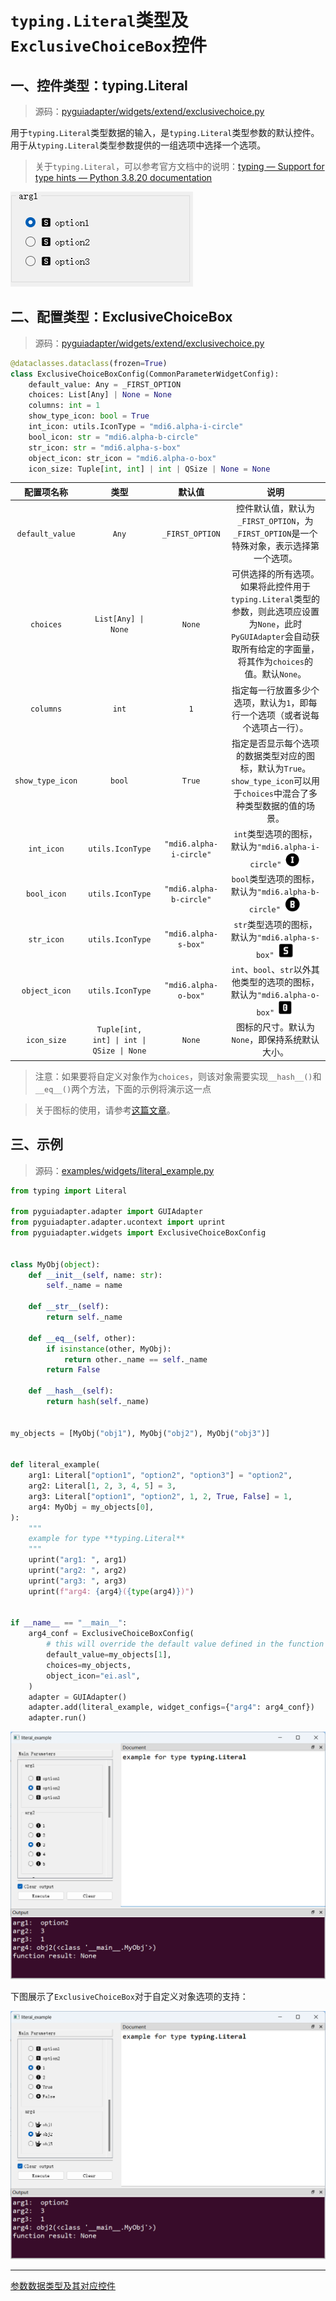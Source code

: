 # `typing.Literal`类型及`ExclusiveChoiceBox`控件

## 一、控件类型：typing.Literal

> 源码：[pyguiadapter/widgets/extend/exclusivechoice.py]()

用于`typing.Literal`类型数据的输入，是`typing.Literal`类型参数的默认控件。用于从`typing.Literal`类型参数提供的一组选项中选择一个选项。

> 关于`typing.Literal`，可以参考官方文档中的说明：[typing — Support for type hints — Python 3.8.20 documentation](https://docs.python.org/3.8/library/typing.html#typing.Literal)

![](../images/exclusive_choice_box.png)

## 二、配置类型：ExclusiveChoiceBox

> 源码：[pyguiadapter/widgets/extend/exclusivechoice.py]() 

```python
@dataclasses.dataclass(frozen=True)
class ExclusiveChoiceBoxConfig(CommonParameterWidgetConfig):
    default_value: Any = _FIRST_OPTION
    choices: List[Any] | None = None
    columns: int = 1
    show_type_icon: bool = True
    int_icon: utils.IconType = "mdi6.alpha-i-circle"
    bool_icon: str = "mdi6.alpha-b-circle"
    str_icon: str = "mdi6.alpha-s-box"
    object_icon: str_icon = "mdi6.alpha-o-box"
    icon_size: Tuple[int, int] | int | QSize | None = None

```

|    配置项名称    |                   类型                    |         默认值          |                             说明                             |
| :--------------: | :---------------------------------------: | :---------------------: | :----------------------------------------------------------: |
| `default_value`  |                   `Any`                   |     `_FIRST_OPTION`     | 控件默认值，默认为`_FIRST_OPTION`，为`_FIRST_OPTION`是一个特殊对象，表示选择第一个选项。 |
|    `choices`     |            `List[Any] \| None`            |         `None`          | 可供选择的所有选项。如果将此控件用于`typing.Literal`类型的参数，则此选项应设置为`None`，此时`PyGUIAdapter`会自动获取所有给定的字面量，将其作为`choices`的值。默认`None`。 |
|    `columns`     |                   `int`                   |           `1`           | 指定每一行放置多少个选项，默认为`1`，即每行一个选项（或者说每个选项占一行）。 |
| `show_type_icon` |                  `bool`                   |         `True`          | 指定是否显示每个选项的数据类型对应的图标，默认为`True`。`show_type_icon`可以用于`choices`中混合了多种类型数据的值的场景。 |
|    `int_icon`    |             `utils.IconType`              | `"mdi6.alpha-i-circle"` | `int`类型选项的图标，默认为`"mdi6.alpha-i-circle"` <img src="../images/int_icon.png" height=24/> |
|   `bool_icon`    |             `utils.IconType`              | `"mdi6.alpha-b-circle"` | `bool`类型选项的图标，默认为`"mdi6.alpha-b-circle"` <img src="../images/bool_icon.png" height=24 /> |
|    `str_icon`    |             `utils.IconType`              |  `"mdi6.alpha-s-box"`   | `str`类型选项的图标，默认为`"mdi6.alpha-s-box"` <img src="../images/str_icon.png" height=24 /> |
|  `object_icon`   |             `utils.IconType`              |  `"mdi6.alpha-o-box"`   | `int`、`bool`、`str`以外其他类型的选项的图标，默认为`"mdi6.alpha-o-box"` <img src="../images/object_icon.png" height=24 /> |
|   `icon_size`    | `Tuple[int, int] \| int \| QSize \| None` |         `None`          |        图标的尺寸。默认为`None`，即保持系统默认大小。        |

> 注意：如果要将自定义对象作为`choices`，则该对象需要实现`__hash__()`和`__eq__()`两个方法，下面的示例将演示这一点

> 关于图标的使用，请参考[这篇文章](widgets/types_and_widgets.md)。

## 三、示例

> 源码：[examples/widgets/literal_example.py]()



```python
from typing import Literal

from pyguiadapter.adapter import GUIAdapter
from pyguiadapter.adapter.ucontext import uprint
from pyguiadapter.widgets import ExclusiveChoiceBoxConfig


class MyObj(object):
    def __init__(self, name: str):
        self._name = name

    def __str__(self):
        return self._name

    def __eq__(self, other):
        if isinstance(other, MyObj):
            return other._name == self._name
        return False

    def __hash__(self):
        return hash(self._name)


my_objects = [MyObj("obj1"), MyObj("obj2"), MyObj("obj3")]


def literal_example(
    arg1: Literal["option1", "option2", "option3"] = "option2",
    arg2: Literal[1, 2, 3, 4, 5] = 3,
    arg3: Literal["option1", "option2", 1, 2, True, False] = 1,
    arg4: MyObj = my_objects[0],
):
    """
    example for type **typing.Literal**
    """
    uprint("arg1: ", arg1)
    uprint("arg2: ", arg2)
    uprint("arg3: ", arg3)
    uprint(f"arg4: {arg4}({type(arg4)})")


if __name__ == "__main__":
    arg4_conf = ExclusiveChoiceBoxConfig(
        # this will override the default value defined in the function signature
        default_value=my_objects[1],
        choices=my_objects,
        object_icon="ei.asl",
    )
    adapter = GUIAdapter()
    adapter.add(literal_example, widget_configs={"arg4": arg4_conf})
    adapter.run()

```

<img src="../images/literal_example.png" />

下图展示了`ExclusiveChoiceBox`对于自定义对象选项的支持：

<img src="../images/literal_example_2.png" />

---

[参数数据类型及其对应控件](widgets/types_and_widgets.md)